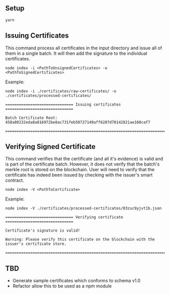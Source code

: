 ## Setup

```
yarn
```

## Issuing Certificates

This command process all certificates in the input directory and issue all of them in a single batch. It will then add the signature to the individual certificates. 

```
node index -i <PathToUnsignedCertificates> -o <PathToSignedCertificates>
```

Example:
```
node index -i ./certificates/raw-certificates/ -o ./certificates/processed-certificates/

============================== Issuing certificates ==============================

Batch Certificate Root:
458a80232eda8a816972be8ac731feb50727149aff6287d70142821ae160caf7

===================================================================================
```

## Verifying Signed Certificate

This command verifies that the certificate (and all it's evidence) is valid and is part of the certificate batch. However, it does not verify that the batch's merkle root is stored on the blockchain. User will need to verify that the certificate has indeed been issued by checking with the issuer's smart contract. 

```
node index -V <PathToCertificate>
```

Example:
```
node index -V ./certificates/processed-certificates/03zuc9yjvt1b.json

============================== Verifying certificate ==============================

Certificate's signature is valid!

Warning: Please verify this certificate on the blockchain with the issuer's certificate store.

===================================================================================
```

## TBD

- Generate sample certificates which conforms to schema v1.0
- Refactor allow this to be used as a npm module
